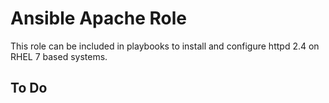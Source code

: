 # Ansible Apache Role

This role can be included in playbooks to install and configure httpd 2.4 on RHEL 7 based systems.

## To Do
